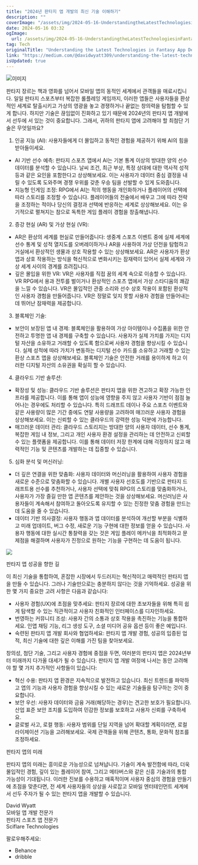 ```yaml
---
title: "2024년 판타지 앱 개발의 최신 기술 이해하기"
description: ""
coverImage: "/assets/img/2024-05-16-UnderstandingtheLatestTechnologiesinFantasyAppDevelopmentfor2024_0.png"
date: 2024-05-16 03:32
ogImage: 
  url: /assets/img/2024-05-16-UnderstandingtheLatestTechnologiesinFantasyAppDevelopmentfor2024_0.png
tag: Tech
originalTitle: "Understanding the Latest Technologies in Fantasy App Development for 2024"
link: "https://medium.com/@davidwyatt309/understanding-the-latest-technologies-in-fantasy-app-development-for-2024-56417ed08157"
isUpdated: true
---
```





![이미지](/assets/img/2024-05-16-UnderstandingtheLatestTechnologiesinFantasyAppDevelopmentfor2024_0.png)

판타지 장르는 책과 영화를 넘어서 모바일 앱의 동적인 세계에서 관객들을 매료시킵니다. 일일 판타지 스포츠부터 복잡한 롤플레잉 게임까지, 이러한 앱들은 사용자들을 환상적인 세계로 탈출시키고 가상의 영광을 놓고 경쟁하거나 끝없는 창의력을 탐험할 수 있게 합니다. 하지만 기술은 끊임없이 진화하고 있기 때문에 2024년의 판타지 앱 개발에서 선두에 서 있는 것이 중요합니다. 그래서, 귀하의 판타지 앱에 고려해야 할 최첨단 기술은 무엇일까요?

1. 인공 지능 (AI): 사용자들에게 더 몰입하고 동적인 경험을 제공하기 위해 AI의 힘을 받아들이세요.

- AI 기반 선수 예측: 판타지 스포츠 앱에서 AI는 기본 통계 이상의 방대한 양의 선수 데이터를 분석할 수 있습니다. 날씨 조건, 최근 부상, 특정 상대에 대한 역사적 성적 등과 같은 요인을 포함한다고 상상해보세요. 이는 사용자가 데이터 중심 결정을 내릴 수 있도록 도와주며 경쟁 우위를 갖춘 우승 팀을 선발할 수 있게 도와줍니다.
- 지능형 인게임 조정: RPG에서 AI는 적의 행동을 개인화하거나 플레이어의 선택에 따라 스토리를 조정할 수 있습니다. 플레이어들의 전술에서 배우고 그에 따라 전략을 조정하는 적이나 당신의 결정과 선택에 반응하는 세계로 상상해보세요. 이는 유기적으로 펼쳐지는 참으로 독특한 게임 플레이 경험을 창출해냅니다.



2. 증강 현실 (AR) 및 가상 현실 (VR):

- AR은 환상의 세계를 현실로 만들어줍니다: 생중계 스포츠 이벤트 중에 실제 세계에 선수 통계 및 성적 열지도를 오버레이하거나 AR을 사용하여 가상 던전을 탐험하고 거실에서 환상적인 생물과 상호 작용할 수 있는 상상해보세요. AR은 사용자가 환상 앱과 상호 작용하는 방식을 혁신적으로 변화시키는 잠재력이 있어서 실제 세계와 가상 세계 사이의 경계를 흐려집니다.
- 깊은 몰입을 위한 VR: VR은 사용자를 직접 꿈의 세계 속으로 이송할 수 있습니다. VR RPG에서 용과 전투를 벌이거나 환상적인 스포츠 앱에서 가상 스타디움의 쾌감을 느낄 수 있습니다. VR은 몰입적인 관중 소리와 선수 상호 작용이 포함된 환상적인 사용자 경험을 만들어줍니다. VR은 정말로 잊지 못할 사용자 경험을 만들어내는 데 뛰어난 잠재력을 제공합니다.

3. 블록체인 기술:

- 보안이 보장된 앱 내 경제: 블록체인을 활용하여 가상 아이템이나 수집품을 위한 안전하고 투명한 앱 내 경제를 구축할 수 있습니다. 사용자가 실제 가치를 가지는 디지털 자산을 소유하고 거래할 수 있도록 함으로써 사용자 경험을 향상시킬 수 있습니다. 실제 성적에 따라 가치가 변동하는 디지털 선수 카드를 소유하고 거래할 수 있는 환상 스포츠 앱을 상상해보세요. 블록체인 기술은 안전한 거래를 용이하게 하고 이러한 디지털 자산의 소유권을 확실히 할 수 있습니다.



4. 클라우드 기반 솔루션:

- 확장성 및 성능: 클라우드 기반 솔루션은 판타지 앱을 위한 견고하고 확장 가능한 인프라를 제공합니다. 이를 통해 앱이 성능에 영향을 주지 않고 사용자 기반이 점점 늘어나는 경우에도 처리할 수 있습니다. 특히 드래프트 데이나 주요 스포츠 이벤트와 같은 사용량이 많은 기간 중에도 연말 사용량을 고려하여 매끄러운 사용자 경험을 상상해보세요. 이는 신뢰할 수 있는 클라우드의 강력한 성능 덕분에 가능합니다.
- 매끄러운 데이터 관리: 클라우드 스토리지는 방대한 양의 사용자 데이터, 선수 통계, 복잡한 게임 내 정보, 그리고 개인 사용자 환경 설정을 관리하는 데 안전하고 신뢰할 수 있는 플랫폼을 제공합니다. 이를 통해 데이터 저장 한계에 대해 걱정하지 않고 매력적인 기능 및 콘텐츠를 개발하는 데 집중할 수 있습니다.

5. 심화 분석 및 머신러닝:

- 더 깊은 연결을 위한 맞춤화: 사용자 데이터와 머신러닝을 활용하여 사용자 경험을 새로운 수준으로 맞춤화할 수 있습니다. 개별 사용자 선호도를 기반으로 판타지 드래프트용 선수를 추천하거나, 사용자 선택에 맞춰 RPG의 스토리를 맞춤화하거나, 사용자가 가장 즐길 만한 앱 콘텐츠를 제안하는 것을 상상해보세요. 머신러닝은 사용자들이 계속해서 참여하고 돌아오도록 유지할 수 있는 진정한 맞춤 경험을 만드는 데 도움을 줄 수 있습니다.
- 데이터 기반 의사결정: 사용자 행동과 앱 데이터를 분석하여 개선할 부분을 식별하고 미래 업데이트, 버그 수정, 새로운 기능 구현에 대한 정보를 얻을 수 있습니다. 사용자 행동에 대한 실시간 통찰력을 갖는 것은 게임 플레이 메카닉을 최적화하고 문제점을 해결하며 사용자가 진정으로 원하는 기능을 구현하는 데 도움이 됩니다.



<img src="/assets/img/2024-05-16-UnderstandingtheLatestTechnologiesinFantasyAppDevelopmentfor2024_1.png" />

판타지 앱 성공을 향한 길

이 최신 기술을 통합하여, 혼잡한 시장에서 두드러지는 혁신적이고 매력적인 판타지 앱을 만들 수 있습니다. 그러나 기술만으로는 충분하지 않다는 것을 기억하세요. 성공을 위한 몇 가지 중요한 고려 사항은 다음과 같습니다:

- 사용자 경험(UX)에 초점을 맞추세요: 판타지 장르에 대한 초보자들을 위해 특히 쉽게 탐색할 수 있는 직관적이고 사용자 친화적인 인터페이스를 디자인하세요.
- 번영하는 커뮤니티 조성: 사용자 간의 소통과 상호 작용을 촉진하는 기능을 통합하세요. 인앱 채팅 기능, 리그 생성 도구, 소셜 미디어 공유 옵션 등이 좋은 예입니다.
- 숙련된 판타지 앱 개발 회사와 협업하세요: 판타지 앱 개발 경험, 성공의 입증된 업적, 최신 기술에 대한 깊은 이해를 가진 팀을 찾아보세요.



창의성, 첨단 기술, 그리고 사용자 경험에 중점을 두면, 여러분의 판타지 앱은 2024년부터 미래까지 다가올 대세가 될 수 있습니다. 판타지 앱 개발 여정에 나서는 동안 고려해야 할 몇 가지 추가적인 사항들이 있습니다:

- 혁신 수용: 판타지 앱 환경은 지속적으로 발전하고 있습니다. 최신 트렌드를 파악하고 앱의 기능과 사용자 경험을 향상시킬 수 있는 새로운 기술들을 탐구하는 것이 중요합니다.
- 보안 우선: 사용자 데이터와 금융 거래(해당하는 경우)는 견고한 보호가 필요합니다. 산업 표준 보안 조치를 도입하여 민감한 정보를 보호하고 사용자 신뢰를 구축하세요.
- 글로벌 사고, 로컬 행동: 사용자 범위를 단일 지역을 넘어 확대할 계획이라면, 로컬라이제이션 기능을 고려해보세요. 국제 관객들을 위해 콘텐츠, 통화, 문화적 참조를 조정하세요.

판타지 앱의 미래

판타지 앱의 미래는 흥미로운 가능성으로 넘쳐납니다. 기술이 계속 발전함에 따라, 더욱 몰입적인 경험, 깊이 있는 플레이어 참여, 그리고 메타버스와 같은 신흥 기술과의 통합 가능성이 기대됩니다. 이러한 진보를 수용하고 매혹적이며 사용자 중심의 경험을 만들기에 초점을 맞춘다면, 전 세계 사용자들의 상상을 사로잡고 모바일 엔터테인먼트 세계에서 선두 주자가 될 수 있는 판타지 앱을 개발할 수 있습니다.



David Wyatt  
모바일 앱 개발 전문가  
판타지 스포츠 앱 전문가  
Sciflare Technologies  

팔로우해주세요:  
- Behance  
- dribble  